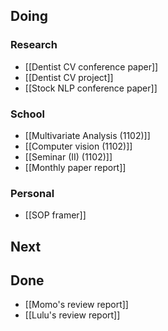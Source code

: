 ## Doing
### Research
- [[Dentist CV conference paper]]
- [[Dentist CV project]]
- [[Stock NLP conference paper]]
### School
- [[Multivariate Analysis (1102)]]
- [[Computer vision (1102)]]
- [[Seminar (II) (1102)]]
- [[Monthly paper report]]
### Personal
- [[SOP framer]]
## Next
## Done
- [[Momo's review report]]
- [[Lulu's review report]]